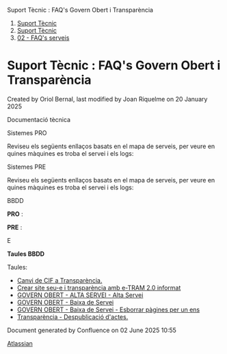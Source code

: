 Suport Tècnic : FAQ's Govern Obert i Transparència  

1.  [Suport Tècnic](index.html)
2.  [Suport Tècnic](13893782.html)
3.  [02 - FAQ's serveis](26313393.html)

Suport Tècnic : FAQ's Govern Obert i Transparència
==================================================

Created by Oriol Bernal, last modified by Joan Riquelme on 20 January 2025

  

Documentació tècnica

  

Sistemes PRO

Reviseu els següents enllaços basats en el mapa de serveis, per veure en quines màquines es troba el servei i els logs:

  

     

Sistemes PRE

Reviseu els següents enllaços basats en el mapa de serveis, per veure en quines màquines es troba el servei i els logs:

  

     

  

  

  

  

  

BBDD

**PRO** :

  

**PRE** :

E

  

**Taules BBDD**

Taules:

*   [Canvi de CIF a Transparència.](118554661.html)
*   [Crear site seu-e i transparència amb e-TRAM 2.0 informat](100009305.html)
*   [GOVERN OBERT - ALTA SERVEI - Alta Servei](GOVERN-OBERT---ALTA-SERVEI---Alta-Servei_100008588.html)
*   [GOVERN OBERT - Baixa de Servei](GOVERN-OBERT---Baixa-de-Servei_113311920.html)
*   [GOVERN OBERT - Baixa de Servei - Esborrar pàgines per un ens](100009914.html)
*   [Transparència - Despublicació d'actes.](118555109.html)

Document generated by Confluence on 02 June 2025 10:55

[Atlassian](http://www.atlassian.com/)